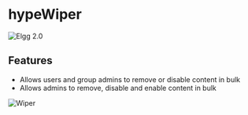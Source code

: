 hypeWiper
=========
![Elgg 2.0](https://img.shields.io/badge/Elgg-2.0.x-orange.svg?style=flat-square)

## Features

- Allows users and group admins to remove or disable content in bulk
- Allows admins to remove, disable and enable content in bulk

![Wiper](https://raw.github.com/hypeJunction/hypeWiper/master/screenshots/wiper.png "Wiper")